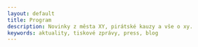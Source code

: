 ```yaml
---
layout: default
title: Program
description: Novinky z města XY, pirátské kauzy a vše o xy.
keywords: aktuality, tiskové zprávy, press, blog
---
```


